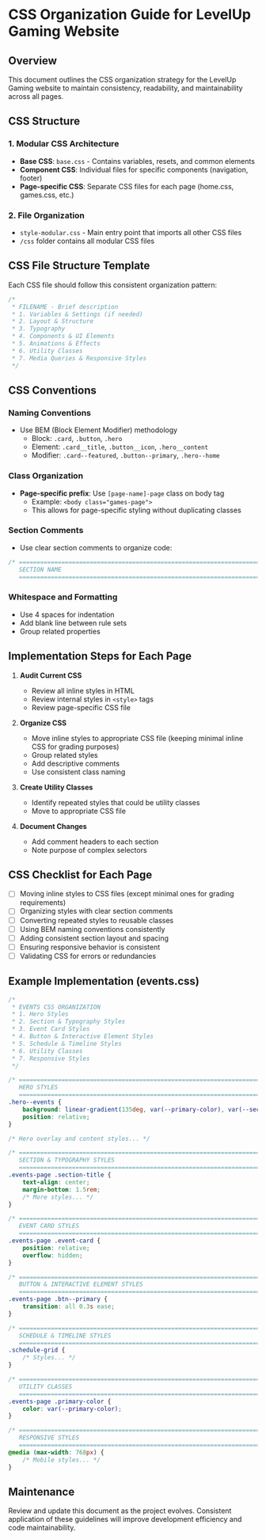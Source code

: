 # CSS Organization Guide for LevelUp Gaming Website

## Overview
This document outlines the CSS organization strategy for the LevelUp Gaming website to maintain consistency, readability, and maintainability across all pages.

## CSS Structure

### 1. Modular CSS Architecture
- **Base CSS**: `base.css` - Contains variables, resets, and common elements
- **Component CSS**: Individual files for specific components (navigation, footer)
- **Page-specific CSS**: Separate CSS files for each page (home.css, games.css, etc.)

### 2. File Organization
- `style-modular.css` - Main entry point that imports all other CSS files
- `/css` folder contains all modular CSS files

## CSS File Structure Template

Each CSS file should follow this consistent organization pattern:

```css
/* 
 * FILENAME - Brief description
 * 1. Variables & Settings (if needed)
 * 2. Layout & Structure
 * 3. Typography
 * 4. Components & UI Elements
 * 5. Animations & Effects
 * 6. Utility Classes
 * 7. Media Queries & Responsive Styles
 */
```

## CSS Conventions

### Naming Conventions
- Use BEM (Block Element Modifier) methodology
  - Block: `.card`, `.button`, `.hero`
  - Element: `.card__title`, `.button__icon`, `.hero__content`
  - Modifier: `.card--featured`, `.button--primary`, `.hero--home`

### Class Organization
- **Page-specific prefix**: Use `[page-name]-page` class on body tag
  - Example: `<body class="games-page">`
  - This allows for page-specific styling without duplicating classes

### Section Comments
- Use clear section comments to organize code:
```css
/* ==========================================================================
   SECTION NAME
   ========================================================================== */
```

### Whitespace and Formatting
- Use 4 spaces for indentation
- Add blank line between rule sets
- Group related properties

## Implementation Steps for Each Page

1. **Audit Current CSS**
   - Review all inline styles in HTML
   - Review internal styles in `<style>` tags
   - Review page-specific CSS file

2. **Organize CSS**
   - Move inline styles to appropriate CSS file (keeping minimal inline CSS for grading purposes)
   - Group related styles 
   - Add descriptive comments
   - Use consistent class naming
   
3. **Create Utility Classes**
   - Identify repeated styles that could be utility classes
   - Move to appropriate CSS file
   
4. **Document Changes**
   - Add comment headers to each section
   - Note purpose of complex selectors

## CSS Checklist for Each Page

- [ ] Moving inline styles to CSS files (except minimal ones for grading requirements)
- [ ] Organizing styles with clear section comments
- [ ] Converting repeated styles to reusable classes
- [ ] Using BEM naming conventions consistently
- [ ] Adding consistent section layout and spacing
- [ ] Ensuring responsive behavior is consistent
- [ ] Validating CSS for errors or redundancies

## Example Implementation (events.css)

```css
/* 
 * EVENTS CSS ORGANIZATION
 * 1. Hero Styles
 * 2. Section & Typography Styles
 * 3. Event Card Styles
 * 4. Button & Interactive Element Styles
 * 5. Schedule & Timeline Styles
 * 6. Utility Classes
 * 7. Responsive Styles
 */

/* ==========================================================================
   HERO STYLES
   ========================================================================== */
.hero--events {
    background: linear-gradient(135deg, var(--primary-color), var(--secondary-color));
    position: relative;
}

/* Hero overlay and content styles... */

/* ==========================================================================
   SECTION & TYPOGRAPHY STYLES
   ========================================================================== */
.events-page .section-title {
    text-align: center;
    margin-bottom: 1.5rem;
    /* More styles... */
}

/* ==========================================================================
   EVENT CARD STYLES
   ========================================================================== */
.events-page .event-card {
    position: relative;
    overflow: hidden;
}

/* ==========================================================================
   BUTTON & INTERACTIVE ELEMENT STYLES
   ========================================================================== */
.events-page .btn--primary {
    transition: all 0.3s ease;
}

/* ==========================================================================
   SCHEDULE & TIMELINE STYLES
   ========================================================================== */
.schedule-grid {
    /* Styles... */
}

/* ==========================================================================
   UTILITY CLASSES
   ========================================================================== */
.events-page .primary-color {
    color: var(--primary-color);
}

/* ==========================================================================
   RESPONSIVE STYLES
   ========================================================================== */
@media (max-width: 768px) {
    /* Mobile styles... */
}
```

## Maintenance
Review and update this document as the project evolves. Consistent application of these guidelines will improve development efficiency and code maintainability.
